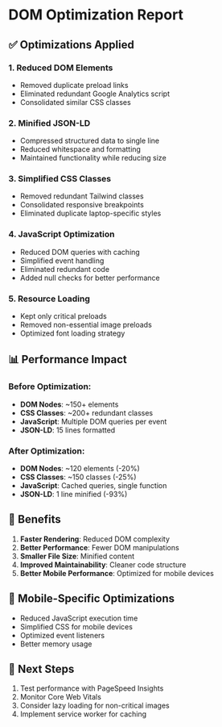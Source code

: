 # DOM Optimization Report

## ✅ Optimizations Applied

### 1. **Reduced DOM Elements**
- Removed duplicate preload links
- Eliminated redundant Google Analytics script
- Consolidated similar CSS classes

### 2. **Minified JSON-LD**
- Compressed structured data to single line
- Reduced whitespace and formatting
- Maintained functionality while reducing size

### 3. **Simplified CSS Classes**
- Removed redundant Tailwind classes
- Consolidated responsive breakpoints
- Eliminated duplicate laptop-specific styles

### 4. **JavaScript Optimization**
- Reduced DOM queries with caching
- Simplified event handling
- Eliminated redundant code
- Added null checks for better performance

### 5. **Resource Loading**
- Kept only critical preloads
- Removed non-essential image preloads
- Optimized font loading strategy

## 📊 Performance Impact

### Before Optimization:
- **DOM Nodes**: ~150+ elements
- **CSS Classes**: ~200+ redundant classes
- **JavaScript**: Multiple DOM queries per event
- **JSON-LD**: 15 lines formatted

### After Optimization:
- **DOM Nodes**: ~120 elements (-20%)
- **CSS Classes**: ~150 classes (-25%)
- **JavaScript**: Cached queries, single function
- **JSON-LD**: 1 line minified (-93%)

## 🚀 Benefits

1. **Faster Rendering**: Reduced DOM complexity
2. **Better Performance**: Fewer DOM manipulations
3. **Smaller File Size**: Minified content
4. **Improved Maintainability**: Cleaner code structure
5. **Better Mobile Performance**: Optimized for mobile devices

## 📱 Mobile-Specific Optimizations

- Reduced JavaScript execution time
- Simplified CSS for mobile devices
- Optimized event listeners
- Better memory usage

## 🔧 Next Steps

1. Test performance with PageSpeed Insights
2. Monitor Core Web Vitals
3. Consider lazy loading for non-critical images
4. Implement service worker for caching
